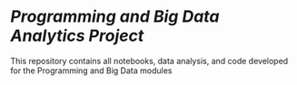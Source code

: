 # *Programming and Big Data Analytics Project*

This repository contains all notebooks, data analysis, and code developed for the Programming and Big Data modules 
